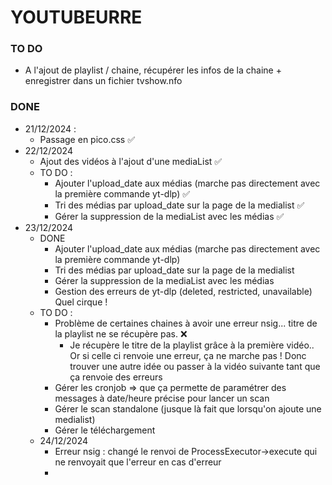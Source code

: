 # YOUTUBEURRE



### TO DO
- A l'ajout de playlist / chaine, récupérer les infos de la chaine + enregistrer dans un fichier tvshow.nfo


### DONE
- 21/12/2024 : 
  - Passage en pico.css ✅
- 22/12/2024
  - Ajout des vidéos à l'ajout d'une mediaList ✅
  - TO DO : 
    - Ajouter l'upload_date aux médias (marche pas directement avec la première commande yt-dlp) ✅
    - Tri des médias par upload_date sur la page de la medialist ✅
    - Gérer la suppression de la mediaList avec les médias ✅
- 23/12/2024
  - DONE
    - Ajouter l'upload_date aux médias (marche pas directement avec la première commande yt-dlp)
    - Tri des médias par upload_date sur la page de la medialist
    - Gérer la suppression de la mediaList avec les médias
    - Gestion des erreurs de yt-dlp (deleted, restricted, unavailable) Quel cirque !
  - TO DO :
    - Problème de certaines chaines à avoir une erreur nsig... titre de la playlist ne se récupère pas. ❌
      - Je récupère le titre de la playlist grâce à la première vidéo.. Or si celle ci renvoie une erreur,
      ça ne marche pas ! Donc trouver une autre idée ou passer à la vidéo suivante tant que ça renvoie des erreurs
    - Gérer les cronjob => que ça permette de paramétrer des messages à date/heure précise pour lancer un scan
    - Gérer le scan standalone (jusque là fait que lorsqu'on ajoute une medialist)
    - Gérer le téléchargement
  - 24/12/2024
    - Erreur nsig : changé le renvoi de ProcessExecutor->execute qui ne renvoyait que l'erreur en cas d'erreur
    - 